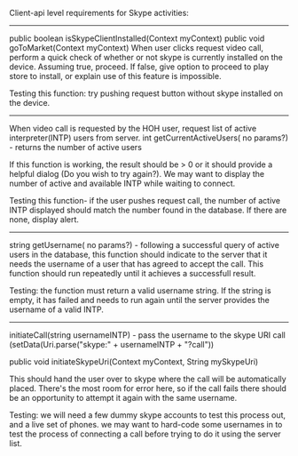 Client-api level requirements for Skype activities:
_____

public boolean isSkypeClientInstalled(Context myContext)
public void goToMarket(Context myContext)
When user clicks request video call, perform a quick check of whether or not skype is currently installed on the device. Assuming true, proceed. If false, give option to proceed to play store to install, or explain use of this feature is impossible.

Testing this function: try pushing request button without skype installed on the device.
____

When video call is requested by the HOH user, request list of active interpreter(INTP) users from server. int getCurrentActiveUsers( no params?) - returns the number of active users

If this function is working, the result should be > 0 or it should provide a helpful dialog (Do you wish to try again?). We may want to display the number of active and available INTP while waiting to connect.

Testing this function- if the user pushes request call, the number of active INTP displayed should match the number found in the database. If there are none, display alert.

_____

string getUsername( no params?) - following a successful query of active users in the database, this function should indicate to the server that it needs the username of a user that has agreed to accept the call. This function should run repeatedly until it achieves a successfull result.

Testing: the function must return a valid username string. If the string is empty, it has failed and needs to run again until the server provides the username of a valid INTP.
_____

initiateCall(string usernameINTP) - pass the username to the skype URI call (setData(Uri.parse("skype:" + usernameINTP + "?call"))

public void initiateSkypeUri(Context myContext, String mySkypeUri)

This should hand the user over to skype where the call will be automatically placed. There's the most room for error here, so if the call fails there should be an opportunity to attempt it again with the same username.

Testing: we will need a few dummy skype accounts to test this process out, and a live set of phones. we may want to hard-code some usernames in to test the process of connecting a call before trying to do it using the server list.

 

